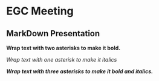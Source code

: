 # EGC Meeting

## MarkDown Presentation

**Wrap text with two asterisks to make it bold.**

*Wrap text with one asterisk to make it italics*

***Wrap text with three asterisks to make it bold and italics.***
